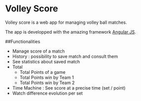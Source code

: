 # Volley Score
Volley score is a web app for managing volley ball matches.

The app is developped with the amazing framework [Angular JS](http://angularjs.org/).

##Functionalities 
* Manage score of a match
* History : possibility to save match and consult them
* See statistics about saved match
 * Total
   * Total Points of a game
   * Total Points win by Team 1
   * Total Points win by Team 2
  * Time Machine : See score at a precise time (set / point)
  * Watch difference evolution per set